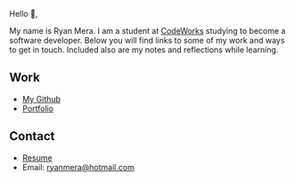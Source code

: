 Hello 👋, 

My name is Ryan Mera. I am a student at [CodeWorks](https://boisecodeworks.com) studying to become a software developer. Below you will find links to some of my work and ways to get in touch. Included also are my notes and reflections while learning. 

## Work

  + [My Github](https://github.com/ryanmera3)
  + [Portfolio](https://ryanmera3.github.io/)

## Contact

  + [Resume](https://ryanmera3.github.io/resume)
  + Email: ryanmera@hotmail.com
  
